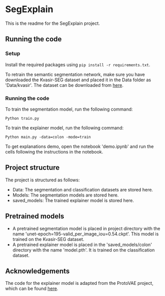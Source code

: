 # SegExplain
This is the readme for the SegExplain project.
## Running the code
### Setup
Install the required packages using `pip install -r requirements.txt`.

To retrain the semantic segmentation network, make sure you have downloaded the Kvasir-SEG dataset and placed it in the Data folder as 'Data/kvasir'. The dataset can be downloaded from [here](https://datasets.simula.no/kvasir-seg/).

### Running the code
To train the segmentation model, run the following command:
```
Python train.py
```

To train the explainer model, run the following command:
```
Python main.py -data=colon -mode=train
```

To get explanations demo, open the notebook 'demo.ipynb' and run the cells following the instructions in the notebook.

## Project structure
The project is structured as follows:
- Data: The segmentation and classification datasets are stored here.
- Models: The segmentation models are stored here.
- saved_models: The trained explainer model is stored here.

## Pretrained models
- A pretrained segmentation model is placed in project directory with the name 'unet-epoch=195-valid_per_image_iou=0.54.ckpt'. This model is trained on the Kvasir-SEG dataset.
- A pretrained explainer model is placed in the 'saved_models/colon' directory with the name 'model.pth'. It is trained on the classification dataset.
  
## Acknowledgements
The code for the explainer model is adapted from the ProtoVAE project, which can be found [here](https://github.com/SrishtiGautam/ProtoVAE).
